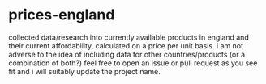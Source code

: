 # prices-england
collected data/research into currently available products in england and their current affordability, calculated on a price per unit basis. i am not adverse to the idea of including data for other countries/products (or a combination of both?) feel free to open an issue or pull request as you see fit and i will suitably update the project name.
